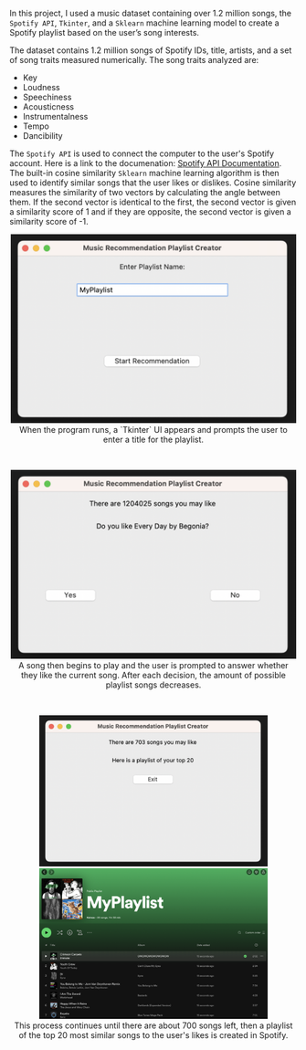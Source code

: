 In this project, I used a music dataset containing over 1.2 million songs, the `Spotify API`, `Tkinter`, and a `Sklearn` machine learning model to create a Spotify playlist based on the user’s song interests.

The dataset contains 1.2 million songs of Spotify IDs, title, artists, and a set of song traits measured numerically.
The song traits analyzed are:  
- Key
- Loudness
- Speechiness
- Acousticness
- Instrumentalness
- Tempo
- Dancibility
  
The `Spotify API` is used to connect the computer to the user's Spotify account. Here is a link to the documenation: [Spotify API Documentation](https://developer.spotify.com/documentation/web-api).
The built-in cosine similarity `Sklearn` machine learning algorithm is then used to identify similar songs that the user likes or dislikes. 
Cosine similarity measures the similarity of two vectors by calculating the angle between them. 
If the second vector is identical to the first, the second vector is given a similarity score of 1 and if they are opposite, the second vector is given a similarity score of -1.
 <br/>
<p align="center">
  <img src="/images/PlaylistName.png" width="500"/><br/>
  When the program runs, a `Tkinter` UI appears and prompts the user to enter a title for the playlist. 
</p>
<br/>
<p align="center">
  <img src="/images/SongsLeft1.png" width="500"/><br/>
  A song then begins to play and the user is prompted to answer whether they like the current song. After each decision, the amount of possible playlist songs decreases.  
</p>
<br/>
<p align="center">
  <img src="/images/PlaylistCreated.png" width="400"/>
  <img src="/images/FinalPlaylist.png" width="400"/><br/>
  This process continues until there are about 700 songs left, then a playlist of the top 20 most similar songs to the user's likes is created in Spotify.
</p>
